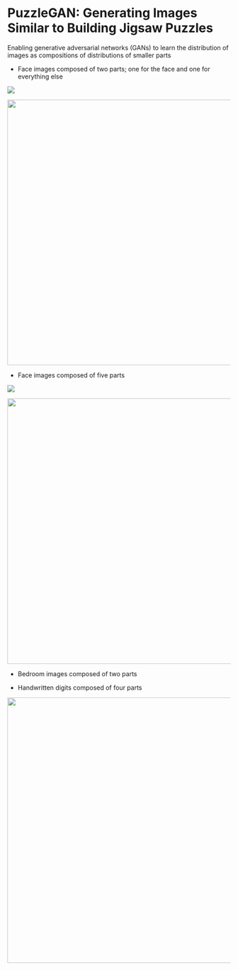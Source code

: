 # PuzzleGAN: Generating Images Similar to Building Jigsaw Puzzles

Enabling generative adversarial networks (GANs) to learn the distribution of images as compositions of distributions of smaller parts

* Face images composed of two parts; one for the face and one for everything else
<img src="https://github.com/MahlaAb/puzzlegan/blob/master/figures/faces_2parts.jpg">
<p align="center">
  <img src="https://github.com/MahlaAb/puzzlegan/blob/master/figures/faces_2parts_swap_example.png" width="600">
</p>



* Face images composed of five parts
<img src="https://github.com/MahlaAb/puzzlegan/blob/master/figures/faces_5parts.jpg">
<p align="center">
  <img src="https://github.com/MahlaAb/puzzlegan/blob/master/figures/faces_5parts_swap_examples.png" width="600">
</p>


* Bedroom images composed of two parts


* Handwritten digits composed of four parts
<p align="center">
  <img src="https://github.com/MahlaAb/puzzlegan/blob/master/figures/mnist_4parts_swap_examples.jpg" width="600">
</p>

